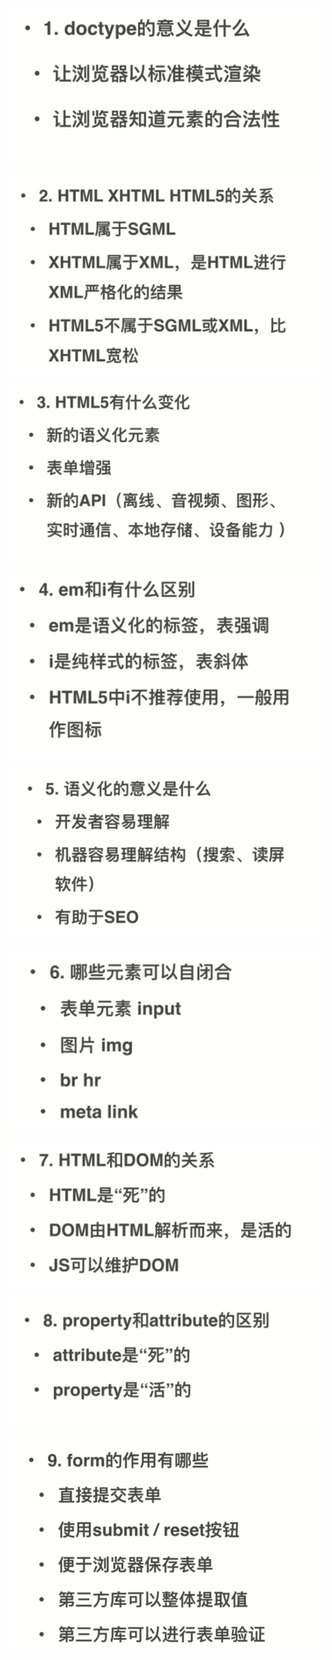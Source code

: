 
![](image/1648105284523.png)

![](image/1648105303639.png)

![](image/1648105314670.png)

![](image/1648105334545.png)

![](image/1648105348772.png)

![](image/1648105392057.png)

![](image/1648105424306.png)

![](image/1648105471265.png)

![](image/1648105498617.png)
